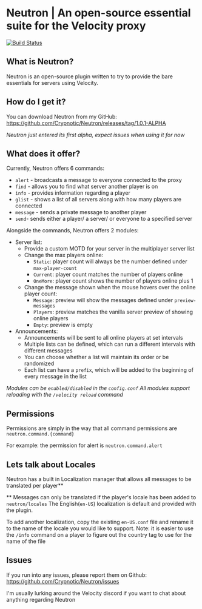 # Neutron | An open-source essential suite for the Velocity proxy
[![Build Status](https://travis-ci.org/Crypnotic/Neutron.svg?branch=master)](https://travis-ci.org/Crypnotic/Neutron)

## What is Neutron?
Neutron is an open-source plugin written to try to provide the bare essentials for servers using Velocity.

## How do I get it?
You can download Neutron from my GitHub: 
https://github.com/Crypnotic/Neutron/releases/tag/1.0.1-ALPHA

_Neutron just entered its first alpha, expect issues when using it for now_

## What does it offer?
Currently, Neutron offers 6 commands:
  * `alert` - broadcasts a message to everyone connected to the proxy
  * `find` - allows you to find what server another player is on
  * `info` - provides information regarding a player
  * `glist` - shows a list of all servers along with how many players are connected
  * `message` - sends a private message to another player
  * `send`- sends either a player/ a server/ or everyone to a specified server

Alongside the commands, Neutron offers 2 modules:
  * Server list:
    * Provide a custom MOTD for your server in the multiplayer server list
    * Change the max players online:
      * `Static`: player count will always be the number defined under `max-player-count` 
      * `Current`: player count matches the number of players online
      * `OneMore`: player count shows the number of players online plus 1 
    * Change the message shown when the mouse hovers over the online player count:
      * `Message`: preview will show the messages defined under `preview-messages`
      * `Players`: preview matches the vanilla server preview of showing online players
      * `Empty`: preview is empty
  * Announcements:
    * Announcements will be sent to all online players at set intervals
    * Multiple lists can be defined, which can run a different intervals with different messages
    * You can choose whether a list will maintain its order or be randomized
    * Each list can have a `prefix`, which will be added to the beginning of every message in the list

_Modules can be `enabled/disabled` in the `config.conf`_
_All modules support reloading with the `/velocity reload` command_

## Permissions
Permissions are simply in the way that all command permissions are `neutron.command.{command}`

For example: the permission for alert is `neutron.command.alert`

## Lets talk about Locales
Neutron has a built in Localization manager that allows all messages to be translated per player**

\** Messages can only be translated if the player's locale has been added to `neutron/locales`
The English(`en-US`) localization is default and provided with the plugin.

To add another localization, copy the existing `en-US.conf` file and rename it to the name of the locale you would like to support. Note: it is easier to use the `/info` command on a player to figure out the country tag to use for the name of the file

## Issues
If you run into any issues, please report them on Github: https://github.com/Crypnotic/Neutron/issues

I'm usually lurking around the Velocity discord if you want to chat about anything regarding Neutron